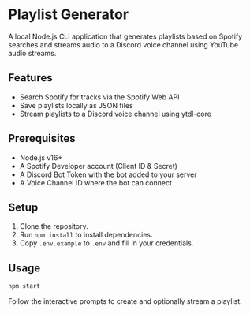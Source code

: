 # Playlist Generator

A local Node.js CLI application that generates playlists based on Spotify searches and streams audio to a Discord voice channel using YouTube audio streams.

## Features

- Search Spotify for tracks via the Spotify Web API
- Save playlists locally as JSON files
- Stream playlists to a Discord voice channel using ytdl-core

## Prerequisites

- Node.js v16+
- A Spotify Developer account (Client ID & Secret)
- A Discord Bot Token with the bot added to your server
- A Voice Channel ID where the bot can connect

## Setup

1. Clone the repository.
2. Run `npm install` to install dependencies.
3. Copy `.env.example` to `.env` and fill in your credentials.

## Usage

```sh
npm start
```

Follow the interactive prompts to create and optionally stream a playlist.
